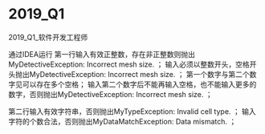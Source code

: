 # 2019_Q1
2019_Q1_软件开发工程师

通过IDEA运行
第一行输入有效正整数，存在非正整数则抛出MyDetectiveException: Incorrect mesh size. ；
输入必须以整数开头，空格开头抛出MyDetectiveException: Incorrect mesh size. ；
第一个数字与第二个数字见可以存在多个空格；
输入第二个数字后不能再输入空格，也不能输入更多的数字，否则抛出MyDetectiveException: Incorrect mesh size. ；

第二行输入有效字符串，否则抛出MyTypeException: Invalid cell type. ；
输入字符的个数合法，否则抛出MyDataMatchException: Data mismatch. ；

